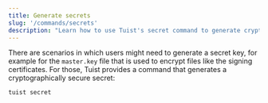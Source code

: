 ```yaml
---
title: Generate secrets
slug: '/commands/secrets'
description: "Learn how to use Tuist's secret command to generate cryptographically secure secret."
---
```


There are scenarios in which users might need to generate a secret key,
for example for the `master.key` file that is used to encrypt files like the signing certificates.
For those,
Tuist provides a command that generates a cryptographically secure secret:

```bash
tuist secret
```
